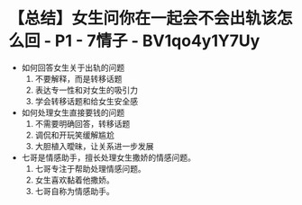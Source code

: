 # 【总结】女生问你在一起会不会出轨该怎么回 - P1 - 7情子 - BV1qo4y1Y7Uy

-   如何回答女生关于出轨的问题
    1.  不要解释，而是转移话题
    2.  表达专一性和对女生的吸引力
    3.  学会转移话题和给女生安全感
-   如何处理女生直接要钱的问题
    1.  不需要明确回答，转移话题
    2.  调侃和开玩笑缓解尴尬
    3.  大胆植入曖昧，让关系进一步发展
-   七哥是情感助手，擅长处理女生撒娇的情感问题。
    1.  七哥专注于帮助处理情感问题。
    2.  女生喜欢黏着他撒娇。
    3.  七哥自称为情感助手。